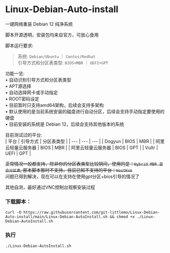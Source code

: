 # Linux-Debian-Auto-install  

一键网络重装 Debian 12 纯净系统  

脚本开源透明，安装包均来自官方，可放心食用

脚本运行要求:   
> 系统: `Debian/Ubuntu` ｜ `Centos/Redhat`  
> 引导方式和分区表类型: `BIOS+MBR` ｜ `UEFI+GPT`  

功能一览:  
• 自动识别引导方式和分区表类型  
• APT源选择  
• 自动选择网卡或手动指定  
• ROOT密码设定  
• 目前暂时只支持amd64架构，后续会支持多架构  
• 默认使用的是当前系统安装的磁盘进行自动分区，后续会支持手动指定要使用的硬盘  
• 目前安装的系统是 Debian 12，后续会支持其他版本的系统

目前测试过的平台:  
| 平台 | 引导方式 | 分区表类型 |
| --- | --- | --- |
| Dogyun | BIOS | MBR |
| 阿里云轻量云服务器 | BIOS | MBR |
| 阿里云轻量云服务器 | BIOS | GPT |
| Vultr  | UEFI | GPT |

~~正常情况一般都支持，除非你的分区表类型比较阴间，使用的是：`Hybrid MBR 混合分区表`, 那本脚本暂时不支持，目前已知不支持的平台：`HostKvm`~~  
问题已得到解决，现在可以在支持在使用gpt分区+bios引导的情况了


其他自测，最好通过VNC控制台观察安装过程

### 下载脚本：
```shell
curl -O https://raw.githubusercontent.com/git-littlemo/Linux-Debian-Auto-install/main/Linux-Debian-AutoInstall.sh && chmod +x ./Linux-Debian-AutoInstall.sh
```  
### 执行
```shell
./Linux-Debian-AutoInstall.sh
```